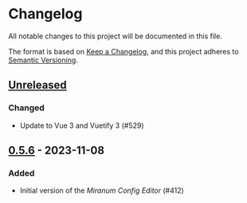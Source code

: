 # Changelog

All notable changes to this project will be documented in this file.

The format is based on [Keep a Changelog](https://keepachangelog.com/en/1.0.0/),
and this project adheres to [Semantic Versioning](https://semver.org/spec/v2.0.0.html).

## [Unreleased]

### Changed

* Update to Vue 3 and Vuetify 3 (#529)

## [0.5.6] - 2023-11-08

### Added

* Initial version of the *Miranum Config Editor* (#412)


[unreleased]: https://github.com/Miragon/miranum-ide/compare/release/v0.5.5...HEAD
[0.5.6]: https://github.com/Miragon/miranum-ide/compare/release/v0.5.5...release/v0.5.6
